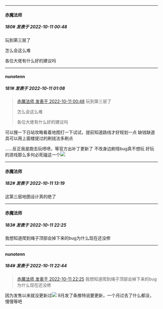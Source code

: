 

*****

####  赤魔法师  
##### 180#       发表于 2022-10-11 00:48

玩到第三层了

怎么会这么难

各位大佬有什么好的建议吗



*****

####  nunotenn  
##### 181#       发表于 2022-10-11 01:08

<blockquote><a href="httphttps://bbs.saraba1st.com/2b/forum.php?mod=redirect&amp;goto=findpost&amp;pid=57853333&amp;ptid=2002403" target="_blank">赤魔法师 发表于 2022-10-11 00:48</a>
玩到第三层了

怎么会这么难

各位大佬有什么好的建议吗</blockquote>
可以搜一下日站攻略看着地图打一下试试，提前知道路线才好规划一点
缺钱缺道具可以用上面楼提过的刷钱法多刷点

……反正我是跑去玩喷喷，等官方出补丁更新了
不改身边刷怪bug真不想玩
好玩的游戏那么多何必死磕这一个<img src="https://static.saraba1st.com/image/smiley/face2017/044.png" referrerpolicy="no-referrer">



*****

####  赤魔法师  
##### 182#       发表于 2022-10-11 13:19

这第三层地图设计真的绝了



*****

####  赤魔法师  
##### 183#       发表于 2022-10-11 22:25

我想知道爬到绳子顶部会掉下来的bug为什么现在还没修



*****

####  nunotenn  
##### 184#       发表于 2022-10-11 22:44

<blockquote><a href="httphttps://bbs.saraba1st.com/2b/forum.php?mod=redirect&amp;goto=findpost&amp;pid=57866993&amp;ptid=2002403" target="_blank">赤魔法师 发表于 2022-10-11 22:25</a>
我想知道爬到绳子顶部会掉下来的bug为什么现在还没修</blockquote>
因为发售以来就没更新过<img src="https://static.saraba1st.com/image/smiley/face2017/035.png" referrerpolicy="no-referrer">
9月发了条推特说要更新，一个月过去了什么都没，慢慢等吧

